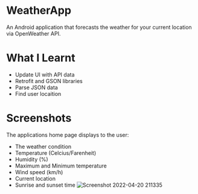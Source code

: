 # WeatherApp

An Android application that forecasts the weather for your current location via OpenWeather API.

# What I Learnt

* Update UI with API data
* Retrofit and GSON libraries
* Parse JSON data 
* Find user locaition

# Screenshots

The applications home page displays to the user:
* The weather condition
* Temperature (Celcius/Farenheit)
* Humidity (%)
* Maximum and Minimum temperature
* Wind speed (km/h)
* Current location
* Sunrise and sunset time
![Screenshot 2022-04-20 211335](https://user-images.githubusercontent.com/97834735/164306150-12881d34-3690-439b-9c28-4b8b14a42792.png)

